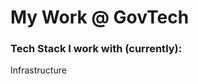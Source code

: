 # My Work @ GovTech

### Tech Stack I work with (currently):

<v-clicks>
  <div class="flex gap-8 items-center">
    <div class="w-32">
      <LabeledLogo label="TypeScript" imgSrc="typescript.png" />
    </div>
    <div>
      <div class="flex my-4 p-2 gap-4 items-center">
        <LabeledLogo label="ReactJS" imgSrc="react.png" />
        <LabeledLogo label="TailwindCSS" imgSrc="tailwind.png" />
        <LabeledLogo label="TanStack Query" imgSrc="tanstack-query.png" />
      </div>
      <div class="flex my-4 p-2 gap-4 items-center">
        <LabeledLogo label="ExpressJS" imgSrc="express.png" />
        <LabeledLogo label="Redis" imgSrc="redis.png" />
        <LabeledLogo label="TypeORM" imgSrc="typeorm.png" />
        <LabeledLogo label="Postgres" imgSrc="postgres.png" />
      </div>
    </div>
  </div>
  <div class="flex gap-8 items-center">
    <span class="flex w-32 justify-center items-center">
      Infrastructure
    </span>
    <div class="flex my-4 p-2 gap-4 items-center">
      <LabeledLogo label="ECS" imgSrc="aws-ecs.png" />
      <LabeledLogo label="Lambda" imgSrc="aws-lambda.png" />
      <LabeledLogo label="RDS" imgSrc="aws-rds.png" />
      <LabeledLogo label="Elasticache" imgSrc="aws-elasticache.png" />
      <LabeledLogo label="S3" imgSrc="aws-s3.png" />
    </div>
  </div>
</v-clicks>